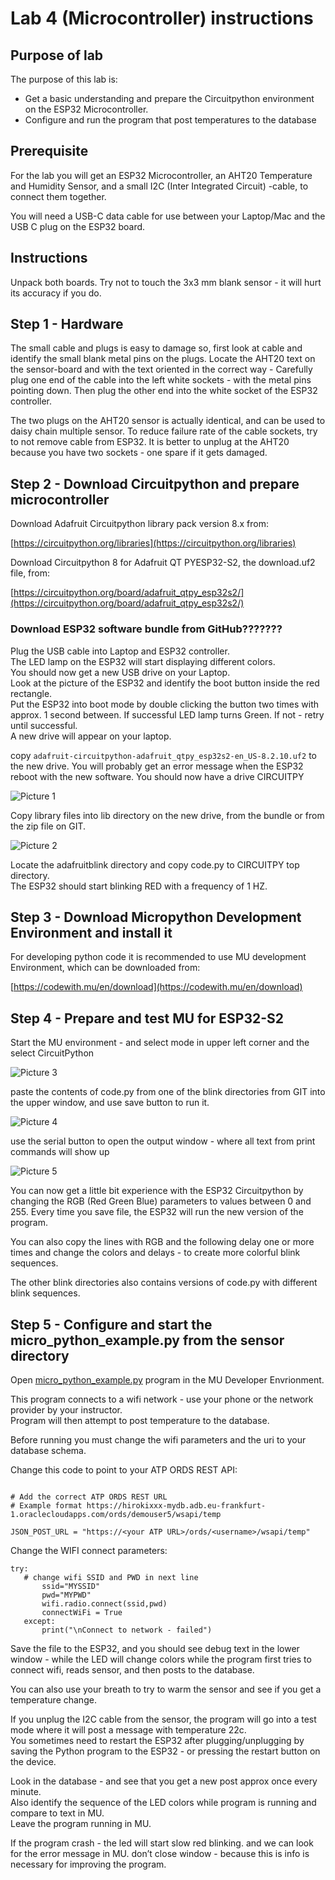 # Lab 4 (Microcontroller) instructions  


## Purpose of lab

The purpose of this lab is:
- Get a basic understanding and prepare the Circuitpython environment on the ESP32 Microcontroller.
- Configure and run the program that post temperatures to the database

## Prerequisite

For the lab you will get an ESP32 Microcontroller, an AHT20 Temperature and Humidity Sensor, and a small I2C (Inter Integrated Circuit) -cable, to connect them together.  

You will need a USB-C data cable for use between your Laptop/Mac and the USB C plug on the ESP32 board. 

## Instructions

Unpack both boards. Try not to touch the 3x3 mm blank sensor - it will hurt its accuracy if you do. 

## Step 1 - Hardware
 
The small cable and plugs is easy to damage so, first look at cable and identify the small blank metal pins on the plugs.  Locate the AHT20 text on the sensor-board and with the text oriented in the correct way - Carefully plug one end of the cable into the left white sockets - with the metal pins pointing down.  Then plug the other end into the white socket of the ESP32 controller.

The two plugs on the AHT20 sensor is actually identical, and can be used to daisy chain multiple sensor.  To reduce failure rate of the cable sockets, try to not remove cable from ESP32.  It is better to unplug at the AHT20 because you have two sockets - one spare if it gets damaged.  

## Step 2 - Download Circuitpython and prepare microcontroller

Download Adafruit Circuitpython library pack version 8.x from:  

[https://circuitpython.org/libraries](https://circuitpython.org/libraries)

Download Circuitpython 8 for Adafruit QT PYESP32-S2, the download.uf2 file, from:  

[https://circuitpython.org/board/adafruit_qtpy_esp32s2/](https://circuitpython.org/board/adafruit_qtpy_esp32s2/)



### Download ESP32 software bundle from GitHub???????  

Plug the USB cable into Laptop and ESP32 controller.  
The LED lamp on the ESP32 will start displaying different colors.  
You should now get a new USB drive on your Laptop.  
Look at the picture of the ESP32 and identify the boot button inside the red rectangle.  
Put the ESP32 into boot mode by double clicking the button two times with approx. 1 second between.  If successful LED lamp turns Green.  If not - retry until successful.  
A new drive will appear on your laptop.  

copy `adafruit-circuitpython-adafruit_qtpy_esp32s2-en_US-8.2.10.uf2` to the new drive.
You will probably get an error message when the ESP32 reboot with the new software.
You should now have a drive CIRCUITPY

![Picture 1](../images/mp1.png)

Copy library files into lib directory on the new drive, from the bundle or from the zip file on GIT.

![Picture 2](../images/mp2.png)

Locate the adafruitblink directory and copy code.py to CIRCUITPY top directory.  
The ESP32 should start blinking RED with a frequency of 1 HZ.  
  
## Step 3 - Download Micropython Development Environment and install it

For developing python code it is recommended to use MU development Environment, which can be downloaded from: 

[https://codewith.mu/en/download](https://codewith.mu/en/download)  

## Step 4 - Prepare and test MU for ESP32-S2

Start the MU environment - and select mode in upper left corner and the select CircuitPython  

![Picture 3](../images/mp3.png)

paste the contents of  code.py from one of the blink directories from GIT into the upper window, and use save button to run it.  

![Picture 4](../images/mp4.png)

use the serial button to open the output window - where all text from print commands will show up  
  
![Picture 5](../images/mp5.png)  
  
You can now get a little bit experience with the ESP32 Circuitpython by changing the RGB (Red Green Blue) parameters to values between 0 and 255.  Every time you save file, the ESP32 will run the new version of the program.  

You can also copy the lines with RGB and the following delay one or more times and change the colors and delays - to create more colorful blink sequences.  

The other blink directories also contains versions of code.py with different blink sequences.  

## Step 5 - Configure and start the micro_python_example.py from the sensor directory

Open [micro_python_example.py](../files/micro_python_example.py) program in the MU Developer Envrionment.


This program connects to a wifi network - use your phone or the network provider by your instructor.  
Program will then attempt to post temperature to the database.  

Before running you must change the wifi parameters and the uri to your database schema.  

Change this code to point to your ATP ORDS REST API:  
```

# Add the correct ATP ORDS REST URL
# Example format https://hirokixxx-mydb.adb.eu-frankfurt-1.oraclecloudapps.com/ords/demouser5/wsapi/temp

JSON_POST_URL = "https://<your ATP URL>/ords/<username>/wsapi/temp"

```

Change the WIFI connect parameters:  
 ```
 try:
	# change wifi SSID and PWD in next line
        ssid="MYSSID"
        pwd="MYPWD"
        wifi.radio.connect(ssid,pwd)
        connectWiFi = True
    except:
        print("\nConnect to network - failed")
```
Save the file to the ESP32, and you should see debug text in the lower window - while the LED will change colors while the program first tries to connect wifi, reads sensor, and then posts to the database.  

You can also use your breath to try to warm the sensor and see if you get a temperature change.  

If you unplug the I2C cable from the sensor, the program will go into a test mode where it will post a message with temperature 22c.  
You sometimes need to restart the ESP32 after plugging/unplugging by saving the Python program to the ESP32 - or pressing the restart button on the device.  

Look in the database - and see that you get a new post approx once every minute.  
Also identify the sequence of the LED colors while program is running and compare to text in MU.  
Leave the program running in MU.    

If the program crash - the led will start slow red blinking. and we can look for the error message in MU.  don’t close window - because this is info is necessary for improving the program.  
